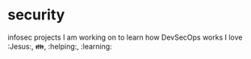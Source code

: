 # security
infosec projects I am working on to learn how DevSecOps works
I love :Jesus:, :family:, :helping:, :learning:
